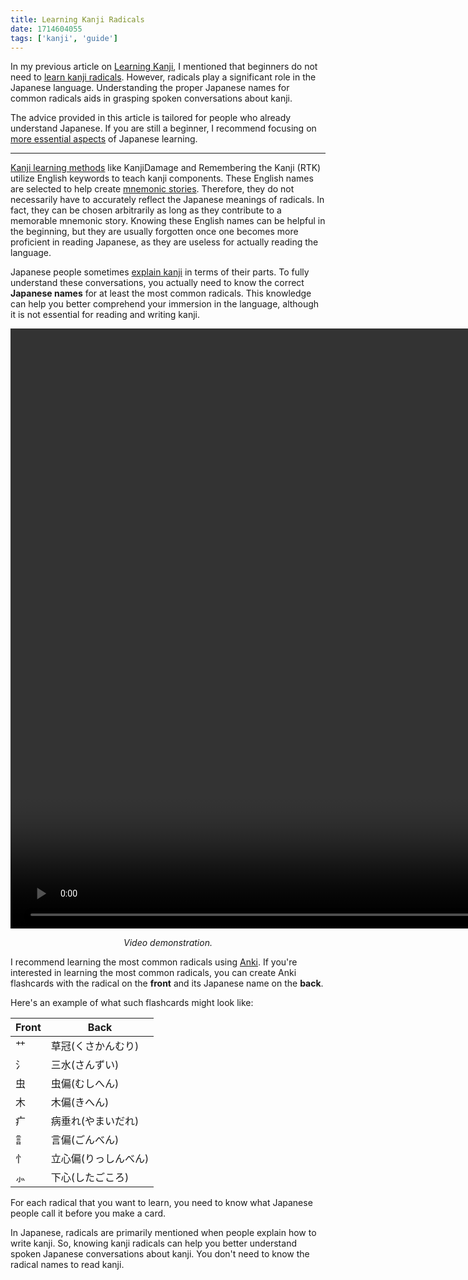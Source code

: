 ```yaml
---
title: Learning Kanji Radicals
date: 1714604055
tags: ['kanji', 'guide']
---
```


In my previous article on [Learning Kanji](learning-kanji.html),
I mentioned that beginners do not need to
[learn kanji radicals](learning-kanji.html#learning-radicals).
However,
radicals play a significant role in the Japanese language.
Understanding the proper Japanese names for common radicals
aids in grasping spoken conversations about kanji.

The advice provided in this article is tailored for people
who already understand Japanese.
If you are still a beginner,
I recommend focusing on [more essential aspects](table-of-contents.html) of Japanese learning.

****

[Kanji learning methods](learning-kanji.html#isolated-kanji-study) like
KanjiDamage and Remembering the Kanji (RTK)
utilize English keywords to teach kanji components.
These English names are selected to help
create [mnemonic stories](https://en.wikipedia.org/wiki/Mnemonic).
Therefore,
they do not necessarily have to accurately reflect the Japanese meanings of radicals.
In fact,
they can be chosen arbitrarily as long as they contribute to a memorable mnemonic story.
Knowing these English names can be helpful in the beginning,
but they are usually forgotten once one becomes more proficient in reading Japanese,
as they are useless for actually reading the language.

Japanese people sometimes [explain kanji](https://redirect.invidious.io/watch?v=Dz7Wt7dT6aI)
in terms of their parts.
To fully understand these conversations,
you actually need to know the correct **Japanese names**
for at least the most common radicals.
This knowledge can help you better comprehend your immersion in the language,
although it is not essential for reading and writing kanji.

<video width="1920" loop controls>
	<source src="https://matrix.cutefunny.art/_matrix/media/r0/download/cutefunny.art/1658370db82ae62bc2ef131cffb30e00178dfacf" type="video/mp4">
	<source src="https://invidious.private.coffee/latest_version?id=Dz7Wt7dT6aI&itag=22" type="video/mp4">
	<source src="vid/explaining_radicals.mp4" type="video/mp4">
</video>
<p align="center"><i>Video demonstration.</i></p>

I recommend learning the most common radicals using [Anki](setting-up-anki.html).
If you're interested in learning the most common radicals,
you can create Anki flashcards with the radical on the **front**
and its Japanese name on the **back**.

Here's an example of what such flashcards might look like:

| Front | Back                    |
| ---   | ---                     |
| ⺿    | 草冠(くさかんむり)      |
| 氵    | 三水(さんずい)          |
| 虫    | 虫偏(むしへん)          |
| 木    | 木偏(きへん)            |
| 疒    | 病垂れ(やまいだれ)      |
| 訁    | 言偏(ごんべん)          |
| 忄    | 立心偏(りっしんべん)    |
| ⺗    | 下心(したごころ)        |

For each radical that you want to learn,
you need to know what Japanese people call it before you make a card.

In Japanese,
radicals are primarily mentioned when people explain how to write kanji.
So,
knowing kanji radicals can help you better understand
spoken Japanese conversations about kanji.
You don't need to know the radical names to read kanji.

